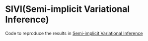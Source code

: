 # SIVI(Semi-implicit Variational Inference)

Code to reproduce the results in [Semi-implicit Variational Inference](http://arxiv.org/abs/1805.11183)

